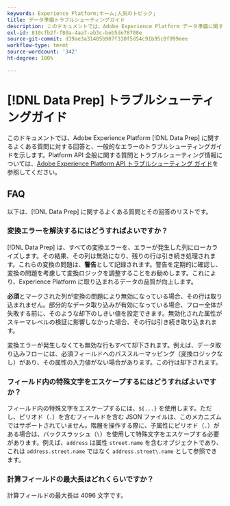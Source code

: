 ```yaml
---
keywords: Experience Platform;ホーム;人気のトピック;
title: データ準備トラブルシューティングガイド
description: このドキュメントでは、Adobe Experience Platform データ準備に関するよくある質問に対する回答を示します。
exl-id: 810cfb2f-f80a-4aa7-ab3c-beb5de78708e
source-git-commit: d39ae3a31405b907f330f5d54c91b95c0f999eee
workflow-type: tm+mt
source-wordcount: '342'
ht-degree: 100%

---
```


# [!DNL Data Prep] トラブルシューティングガイド

このドキュメントでは、Adobe Experience Platform [!DNL Data Prep] に関するよくある質問に対する回答と、一般的なエラーのトラブルシューティングガイドを示します。Platform API 全般に関する質問とトラブルシューティング情報については、[Adobe Experience Platform API トラブルシューティング ガイド](../landing/troubleshooting.md)を参照してください。

## FAQ

以下は、[!DNL Data Prep] に関するよくある質問とその回答のリストです。

### 変換エラーを解決するにはどうすればよいですか？

[!DNL Data Prep] は、すべての変換エラーを、エラーが発生した列にローカライズします。その結果、その列は無効になり、残りの行は引き続き処理されます。これらの変換の問題は、**警告**&#x200B;として記録されます。警告を定期的に確認し、変換の問題を考慮して変換ロジックを調整することをお勧めします。これにより、Experience Platform に取り込まれるデータの品質が向上します。

**必須**&#x200B;とマークされた列が変換の問題により無効になっている場合、その行は取り込まれません。部分的なデータ取り込みが有効になっている場合、フロー全体が失敗する前に、そのような却下のしきい値を設定できます。無効化された属性がスキーマレベルの検証に影響しなかった場合、その行は引き続き取り込まれます。

変換エラーが発生しなくても無効な行もすべて却下されます。例えば、データ取り込みフローには、必須フィールドへのパススルーマッピング（変換ロジックなし）があり、その属性の入力値がない場合があります。この行は却下されます。

### フィールド内の特殊文字をエスケープするにはどうすればよいですか？

フィールド内の特殊文字をエスケープするには、`${...}` を使用します。ただし、ピリオド（`.`）を含むフィールドを含む JSON ファイルは、このメカニズムではサポートされていません。階層を操作する際に、子属性にピリオド（`.`）がある場合は、バックスラッシュ（`\`）を使用して特殊文字をエスケープする必要があります。例えば、`address` は属性 `street.name` を含むオブジェクトであり、これは `address.street.name` ではなく `address.street\.name` として参照できます。

### 計算フィールドの最大長はどれくらいですか？

計算フィールドの最大長は 4096 文字です。